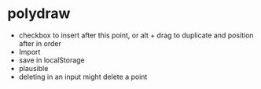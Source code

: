 # polydraw

- checkbox to insert after this point, or alt + drag to duplicate and position after in order
- Import
- save in localStorage
- plausible
- deleting in an input might delete a point
